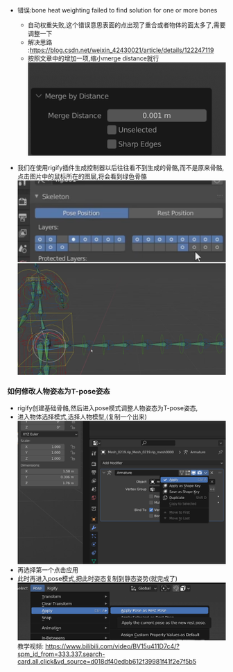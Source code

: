 + 错误:bone heat weighting failed to find solution for one or more bones
  +  自动权重失败,这个错误意思表面的点出现了重合或者物体的面太多了,需要调整一下
  +  解决思路 :https://blog.csdn.net/weixin_42430021/article/details/122247119
  +  按照文章中的增加一项,缩小merge distance就行
  ![](2022-12-01-23-14-16.png)

+ 我们在使用rigify插件生成控制器以后往往看不到生成的骨骼,而不是原来骨骼,点击图片中的鼠标所在的图层,将会看到绿色骨骼
![](2022-12-06-13-53-33.png)
![](2022-12-06-13-53-43.png)


### 如何修改人物姿态为T-pose姿态
+ rigify创建基础骨骼,然后进入pose模式调整人物姿态为T-pose姿态,
+ 进入物体选择模式,选择人物模型,(复制一个出来)
![](2022-12-09-13-33-58.png)
+ 再选择第一个点击应用
+ 此时再进入pose模式,把此时姿态复制到静态姿势(就完成了)
![](2022-12-09-13-35-59.png)
教学视频: https://www.bilibili.com/video/BV15u411D7c4/?spm_id_from=333.337.search-card.all.click&vd_source=d018df40edbb612f39981f41f2e7f5b5